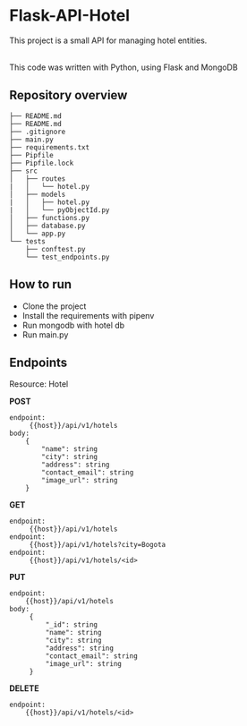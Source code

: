# Flask-API-Hotel

This project is a small API for managing hotel entities.

<br>This code was written with Python, using Flask and MongoDB

## Repository overview

```
├── README.md
├── README.md
├── .gitignore
├── main.py
├── requirements.txt
├── Pipfile
├── Pipfile.lock
├── src
│   ├── routes
|   │   └── hotel.py
│   ├── models
|   │   ├── hotel.py
|   │   └── pyObjectId.py
│   ├── functions.py
│   ├── database.py
│   └── app.py
└── tests
    ├── conftest.py
    └── test_endpoints.py

```

## How to run

- Clone the project
- Install the requirements with pipenv
- Run mongodb with hotel db
- Run main.py

## Endpoints

Resource: Hotel

**POST** 
```
endpoint: 
     {{host}}/api/v1/hotels 
body:
    {
        "name": string
        "city": string
        "address": string
        "contact_email": string
        "image_url": string
    }
```

**GET** 
```
endpoint:
     {{host}}/api/v1/hotels
endpoint: 
     {{host}}/api/v1/hotels?city=Bogota
endpoint: 
     {{host}}/api/v1/hotels/<id>
```       

**PUT**
```
endpoint:
    {{host}}/api/v1/hotels
body:
     {
         "_id": string
         "name": string
         "city": string
         "address": string
         "contact_email": string
         "image_url": string
     }
```

**DELETE**
```
endpoint:
    {{host}}/api/v1/hotels/<id>
```

